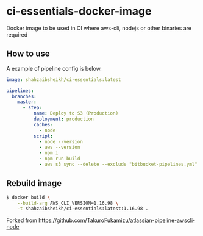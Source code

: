 # ci-essentials-docker-image

Docker image to be used in CI where aws-cli, nodejs or other binaries are required

## How to use

A example of pipeline config is below.

```yml
image: shahzaibsheikh/ci-essentials:latest

pipelines:
  branches:
    master:
      - step:
          name: Deploy to S3 (Production)
          deployment: production
          caches:
            - node
          script:
            - node --version
            - aws --version
            - npm i
            - npm run build
            - aws s3 sync --delete --exclude "bitbucket-pipelines.yml" . s3://example-bucket
```

## Rebuild image

```sh
$ docker build \
    --build-arg AWS_CLI_VERSION=1.16.98 \
    -t shahzaibsheikh/ci-essentials:latest:1.16.98 .
```


Forked from https://github.com/TakuroFukamizu/atlassian-pipeline-awscli-node